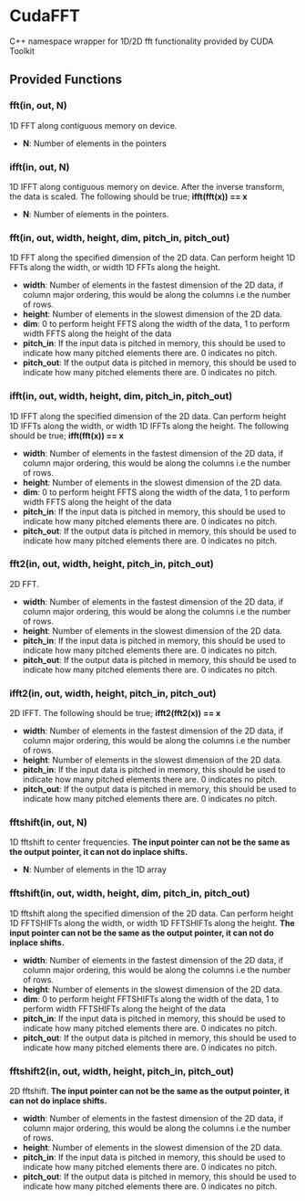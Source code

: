 # CudaFFT
C++ namespace wrapper for 1D/2D fft functionality provided by CUDA Toolkit

## Provided Functions

### fft(in, out, N)

1D FFT along contiguous memory on device.

- **N**: Number of elements in the pointers

### ifft(in, out, N)

1D IFFT along contiguous memory on device. After the inverse transform, the data is scaled. The following should be true; **ifft(fft(x)) == x**

- **N**: Number of elements in the pointers.

### fft(in, out, width, height, dim, pitch_in, pitch_out)

1D FFT along the specified dimension of the 2D data. Can perform height 1D FFTs along the width, or width 1D FFTs along the height.

- **width**: Number of elements in the fastest dimension of the 2D data, if column major ordering, this would be along the columns i.e the number of rows.
- **height**: Number of elements in the slowest dimension of the 2D data.
- **dim**: 0 to perform height FFTS along the width of the data, 1 to perform width FFTS along the height of the data
- **pitch_in**: If the input data is pitched in memory, this should be used to indicate how many pitched elements there are. 0 indicates no pitch.
- **pitch_out**: If the output data is pitched in memory, this should be used to indicate how many pitched elements there are. 0 indicates no pitch.

### ifft(in, out, width, height, dim, pitch_in, pitch_out)

1D IFFT along the specified dimension of the 2D data. Can perform height 1D IFFTs along the width, or width 1D IFFTs along the height. The following should be true; **ifft(fft(x)) == x**

- **width**: Number of elements in the fastest dimension of the 2D data, if column major ordering, this would be along the columns i.e the number of rows.
- **height**: Number of elements in the slowest dimension of the 2D data.
- **dim**: 0 to perform height FFTS along the width of the data, 1 to perform width FFTS along the height of the data
- **pitch_in**: If the input data is pitched in memory, this should be used to indicate how many pitched elements there are. 0 indicates no pitch.
- **pitch_out**: If the output data is pitched in memory, this should be used to indicate how many pitched elements there are. 0 indicates no pitch.


### fft2(in, out, width, height, pitch_in, pitch_out)

2D FFT.

- **width**: Number of elements in the fastest dimension of the 2D data, if column major ordering, this would be along the columns i.e the number of rows.
- **height**: Number of elements in the slowest dimension of the 2D data.
- **pitch_in**: If the input data is pitched in memory, this should be used to indicate how many pitched elements there are. 0 indicates no pitch.
- **pitch_out**: If the output data is pitched in memory, this should be used to indicate how many pitched elements there are. 0 indicates no pitch.

### ifft2(in, out, width, height, pitch_in, pitch_out)

2D IFFT. The following should be true; **ifft2(fft2(x)) == x**

- **width**: Number of elements in the fastest dimension of the 2D data, if column major ordering, this would be along the columns i.e the number of rows.
- **height**: Number of elements in the slowest dimension of the 2D data.
- **pitch_in**: If the input data is pitched in memory, this should be used to indicate how many pitched elements there are. 0 indicates no pitch.
- **pitch_out**: If the output data is pitched in memory, this should be used to indicate how many pitched elements there are. 0 indicates no pitch.

### fftshift(in, out, N)

1D fftshift to center frequencies. **The input pointer can not be the same as the output pointer, it can not do inplace shifts.**

- **N**: Number of elements in the 1D array

### fftshift(in, out, width, height, dim, pitch_in, pitch_out)

1D fftshift along the specified dimension of the 2D data. Can perform height 1D FFTSHIFTs along the width, or width 1D FFTSHIFTs along the height. **The input pointer can not be the same as the output pointer, it can not do inplace shifts.**

- **width**: Number of elements in the fastest dimension of the 2D data, if column major ordering, this would be along the columns i.e the number of rows.
- **height**: Number of elements in the slowest dimension of the 2D data.
- **dim**: 0 to perform height FFTSHIFTs along the width of the data, 1 to perform width FFTSHIFTs along the height of the data
- **pitch_in**: If the input data is pitched in memory, this should be used to indicate how many pitched elements there are. 0 indicates no pitch.
- **pitch_out**: If the output data is pitched in memory, this should be used to indicate how many pitched elements there are. 0 indicates no pitch.

### fftshift2(in, out, width, height, pitch_in, pitch_out)

2D fftshift. **The input pointer can not be the same as the output pointer, it can not do inplace shifts.**

- **width**: Number of elements in the fastest dimension of the 2D data, if column major ordering, this would be along the columns i.e the number of rows.
- **height**: Number of elements in the slowest dimension of the 2D data.
- **pitch_in**: If the input data is pitched in memory, this should be used to indicate how many pitched elements there are. 0 indicates no pitch.
- **pitch_out**: If the output data is pitched in memory, this should be used to indicate how many pitched elements there are. 0 indicates no pitch.
